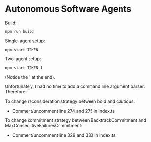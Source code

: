 # Autonomous Software Agents

Build:
```shell
npm run build
```

Single-agent setup:

```shell
npm start TOKEN 
```

Two-agent setup:

```shell
npm start TOKEN 1
```
(Notice the 1 at the end).


Unfortunately, I had no time to add a command line argument parser. Therefore:

To change reconsideration strategy between bold and cautious:
- Comment/uncomment line 274 and 275 in index.ts

To change commitment strategy between BacktrackCommitment and MaxConsecutiveFailuresCommitment:
- Comment/uncomment line 329 and 330 in index.ts



